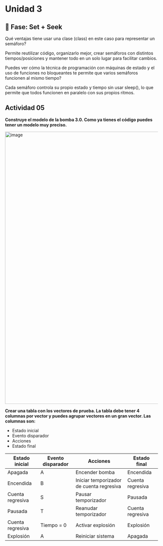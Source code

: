 # Unidad 3

## 🔎 Fase: Set + Seek



Qué ventajas tiene usar una clase (class) en este caso para representar un semáforo?

Permite reutilizar código, organizarlo mejor, crear semáforos con distintos tiempos/posiciones y mantener todo en un solo lugar para facilitar cambios.

Puedes ver cómo la técnica de programación con máquinas de estado y el uso de funciones no bloqueantes te permite que varios semáforos funcionen al mismo tiempo?

Cada semáforo controla su propio estado y tiempo sin usar sleep(), lo que permite que todos funcionen en paralelo con sus propios ritmos.

## Actividad 05
**Construye el modelo de la bomba 3.0. Como ya tienes el código puedes tener un modelo muy preciso.**

<img width="977" height="896" alt="image" src="https://github.com/user-attachments/assets/742505a0-2af4-49e0-a20f-18c5486e51e4" />

**Crear una tabla con los vectores de prueba. La tabla debe tener 4 columnas por vector y puedes agrupar vectores en un gran vector. Las columnas son:**
- Estado inicial
- Evento disparador
- Acciones
- Estado final


| Estado inicial         | Evento disparador | Acciones                                      | Estado final           |
|------------------------|-------------------|----------------------------------------------|------------------------|
| Apagada                | A                 | Encender bomba                                 | Encendida              |
| Encendida              | B                 | Iniciar temporizador de cuenta regresiva     | Cuenta regresiva       |
| Cuenta regresiva       | S                 | Pausar temporizador                            | Pausada                |
| Pausada                | T                 | Reanudar temporizador                        | Cuenta regresiva       |
| Cuenta regresiva       | Tiempo = 0        | Activar explosión                                | Explosión              |
| Explosión              | A                 | Reiniciar sistema                                | Apagada                |



